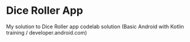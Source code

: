 # Dice Roller App

My solution to Dice Roller app codelab solution (Basic Android with Kotlin training / developer.android.com)